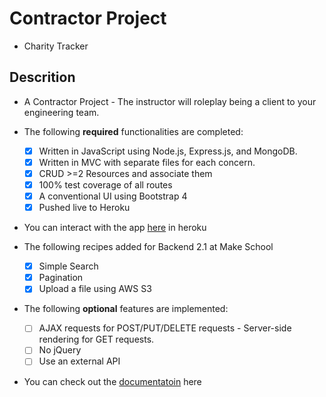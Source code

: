 # Contractor Project 
- Charity Tracker

## Descrition
- A Contractor Project - The instructor will roleplay being a client to your engineering team. 

- The following **required** functionalities are completed:

    * [X] Written in JavaScript using Node.js, Express.js, and MongoDB.
    * [X] Written in MVC with separate files for each concern.
    * [X] CRUD >=2 Resources and associate them
    * [X] 100% test coverage of all routes
    * [X] A conventional UI using Bootstrap 4
    * [X] Pushed live to Heroku
- You can interact with the app [here](https://charity-tracker-mvp-version.herokuapp.com/) in heroku

- The following recipes added for Backend 2.1 at Make School
    * [X] Simple Search
    * [X] Pagination
    * [X] Upload a file using AWS S3

- The following **optional** features are implemented:

    * [ ] AJAX requests for POST/PUT/DELETE requests - Server-side rendering for GET requests.
    * [ ] No jQuery
    * [ ] Use an external API

- You can check out the [documentatoin](https://sukhrobjon.github.io/Charity-Tracker/) here
    

